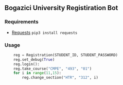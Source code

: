 ## Bogazici University Registiration Bot

### Requirements
- [Requests](http://docs.python-requests.org/en/master/)
  `pip3 install requests`
<!-- - [Beautiful Soup](https://www.crummy.com/software/BeautifulSoup/bs4/doc/)
  `pip3 install beautifulsoup4` -->

### Usage
```python
    reg = Registration(STUDENT_ID, STUDENT_PASSWORD)
    reg.set_debug(True)
    reg.login():
    reg.take_course("CMPE", "493", "01")
    for i in range(11,15):
        reg.change_section("HTR", "312", i)
```
